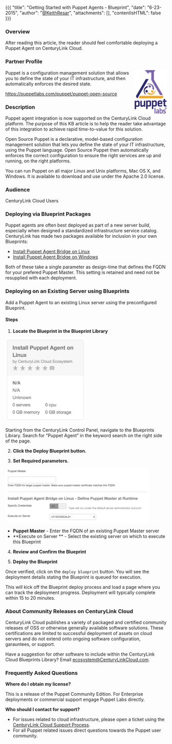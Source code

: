 {{{
  "title": "Getting Started with Puppet Agents - Blueprint",
  "date": "6-23-2015",
  "author": "<a href='https://twitter.com/KeithResar'>@KeithResar</a>",
  "attachments": [],
  "contentIsHTML": false
}}}



### Overview

After reading this article, the reader should feel comfortable deploying a Puppet Agent on CenturyLink Cloud.

### Partner Profile

<img src="../images/puppet/puppet_labs_logo.jpg" style="border:0;float:right;max-width: 100px;">

Puppet is a configuration management solution that allows you to define the state of your IT infrastructure, and then automatically enforces the desired state.

https://puppetlabs.com/puppet/puppet-open-source


### Description

Puppet agent integration is now supported on the CenturyLink Cloud platform.  The purpose of this KB article is to help the reader take advantage of this integration to achieve rapid time-to-value for this solution.

Open Source Puppet is a declarative, model-based configuration management solution that lets you define the state of your IT infrastructure, using the
Puppet language. Open Source Puppet then automatically enforces the correct configuration to ensure the right services are up and running, on the
right platforms.

You can run Puppet on all major Linux and Unix platforms, Mac OS X, and Windows. It is available to download and use under the Apache 2.0 license.



### Audience

CenturyLink Cloud Users

### Deploying via Blueprint Packages

Puppet agents are often best deployed as part of a new server build, especially when designed a standardized infrastructure service catalog.
CenturyLink has made two packages available for inclusion in your own Blueprints:

* [Install Puppet Agent Bridge on Linux](https://control.ctl.io/Blueprints/Packages/Details?uuid=775bb824-579d-4c8d-8955-c69a94a2ba1a&classification=Script&type=AccountLibrary)
* [Install Puppet Agent Bridge on Windows](https://control.ctl.io/Blueprints/Packages/Details?uuid=735bb844-579d-4c8d-8255-c69a94a2ba1a&classification=Script&type=AccountLibrary)

Both of these take a single parameter as design-time that defines the FQDN for your prefered Puppet Master.  This setting is retained and need not
be resupplied with each deployment.


### Deploying on an Existing Server using Blueprints

Add a Puppet Agent to an existing Linux server using the preconfigured Blueprint.


#### Steps


1. **Locate the Blueprint in the Blueprint Library**

  <img src="../images/puppet/agent_blueprint_tiles.png" style="border:0;max-width:250px">

  Starting from the CenturyLink Control Panel, navigate to the Blueprints Library. Search for “Puppet Agent” in the keyword search on the right side of the page.

2. **Click the Deploy Blueprint button.**

3. **Set Required parameters.**

  <img src="../images/puppet/deploy_agent_parameters.png" style="max-width:450px;">

  * **Puppet Master** - Enter the FQDN of an existing Puppet Master server
  * **Execute on Server ** - Select the existing server on which to execute this Blueprint


4. **Review and Confirm the Blueprint**

5. **Deploy the Blueprint**

  Once verified, click on the `deploy blueprint` button. You will see the deployment details stating the Blueprint is queued for execution.

  This will kick off the Blueprint deploy process and load a page where you can track the deployment progress. Deployment will typically complete within 15 to 20 minutes.

### About Community Releases on CenturyLink Cloud

CenturyLink Cloud publishes a variety of packaged and certified community releases of OSS or otherwise generally available software solutions.
These certifications are limited to successful deployment of assets on cloud servers and do not extend onto ongoing software configuration, garauntees,
or support.

Have a suggestion for other software to include within the CenturyLink Cloud Blueprints Library?  Email ecosystem@CenturyLinkCloud.com.


### Frequently Asked Questions

**Where do I obtain my license?**

This is a release of the Puppet Community Edition.  For Enterprise deployments or commercial support engage Puppet Labs directly.

**Who should I contact for support?**

* For issues related to cloud infrastructure, please open a ticket using the [CenturyLink Cloud Support Process](../Support/how-do-i-report-a-support-issue.md).
* For all Puppet related issues direct questions towards the Puppet user community.
